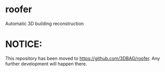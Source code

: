 # roofer
Automatic 3D building reconstruction

# NOTICE: 
This repository has been moved to https://github.com/3DBAG/roofer. Any further development will happen there.
